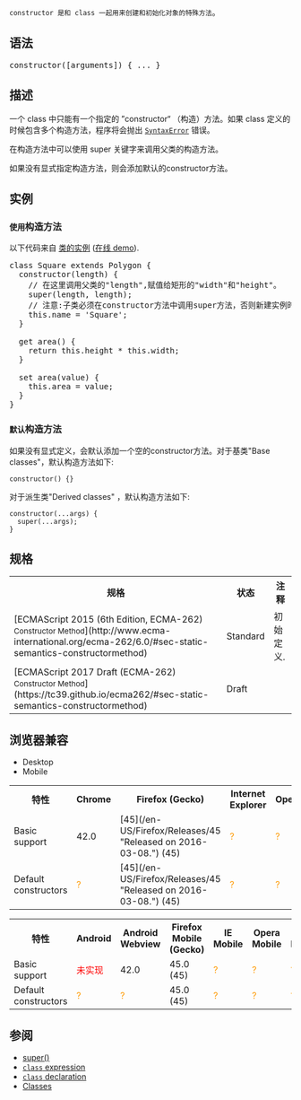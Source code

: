 `constructor 是和 class 一起用来创建和初始化对象的特殊方法`。

## 语法

<pre class="syntaxbox">constructor([arguments]) { ... }</pre>

## 描述

一个 class 中只能有一个指定的 ”constructor“ （构造）方法。如果 class 定义的时候包含多个构造方法，程序将会抛出 [`SyntaxError`](/zh-CN/docs/Web/JavaScript/Reference/Global_Objects/SyntaxError "SyntaxError 对象代表尝试解析语法上不合法的代码的错误。") 错误。

在构造方法中可以使用 super 关键字来调用父类的构造方法。

如果没有显式指定构造方法，则会添加默认的constructor方法。

## 实例

### `使用`构造方法

以下代码来自 [类的实例](https://github.com/GoogleChrome/samples/blob/gh-pages/classes-es6/index.html) ([在线 demo](https://googlechrome.github.io/samples/classes-es6/index.html)).

<pre class="brush: js">class Square extends Polygon {
  constructor(length) {
    // 在这里调用父类的"length",赋值给矩形的"width"和"height"。
    super(length, length);
    // 注意:子类必须在constructor方法中调用super方法，否则新建实例时会报错。
    this.name = 'Square';
  }

  get area() {
    return this.height * this.width;
  }

  set area(value) {
    this.area = value;
  } 
}</pre>

### `默认`构造方法

如果没有显式定义，会默认添加一个空的constructor方法。对于基类"Base classes"，默认构造方法如下:

    constructor() {}

对于派生类"Derived classes" ，默认构造方法如下:

    constructor(...args) {
      super(...args);
    }

## 规格

<table class="standard-table">

<tbody>

<tr>

<th scope="col">规格</th>

<th scope="col">状态</th>

<th scope="col">注释</th>

</tr>

<tr>

<td>[ECMAScript 2015 (6th Edition, ECMA-262)  
<small lang="zh-CN">Constructor Method</small>](http://www.ecma-international.org/ecma-262/6.0/#sec-static-semantics-constructormethod)</td>

<td><span class="spec-Standard">Standard</span></td>

<td>初始定义.</td>

</tr>

<tr>

<td>[ECMAScript 2017 Draft (ECMA-262)  
<small lang="zh-CN">Constructor Method</small>](https://tc39.github.io/ecma262/#sec-static-semantics-constructormethod)</td>

<td><span class="spec-Draft">Draft</span></td>

<td> </td>

</tr>

</tbody>

</table>

## 浏览器兼容

<div class="htab"><a name="AutoCompatibilityTable" id="AutoCompatibilityTable"></a>

*   <a>Desktop</a>
*   <a>Mobile</a>

</div>

<div id="compat-desktop">

<table class="compat-table">

<tbody>

<tr>

<th>特性</th>

<th>Chrome</th>

<th>Firefox (Gecko)</th>

<th>Internet Explorer</th>

<th>Opera</th>

<th>Safari</th>

</tr>

<tr>

<td>Basic support</td>

<td>42.0</td>

<td>[45](/en-US/Firefox/Releases/45 "Released on 2016-03-08.") (45)</td>

<td><span title="Compatibility unknown; please update this." style="color: rgb(255, 153, 0);">?</span></td>

<td><span title="Compatibility unknown; please update this." style="color: rgb(255, 153, 0);">?</span></td>

<td><span title="Compatibility unknown; please update this." style="color: rgb(255, 153, 0);">?</span></td>

</tr>

<tr>

<td>Default constructors</td>

<td><span title="Compatibility unknown; please update this." style="color: rgb(255, 153, 0);">?</span></td>

<td>[45](/en-US/Firefox/Releases/45 "Released on 2016-03-08.") (45)</td>

<td><span title="Compatibility unknown; please update this." style="color: rgb(255, 153, 0);">?</span></td>

<td><span title="Compatibility unknown; please update this." style="color: rgb(255, 153, 0);">?</span></td>

<td><span title="Compatibility unknown; please update this." style="color: rgb(255, 153, 0);">?</span></td>

</tr>

</tbody>

</table>

</div>

<div id="compat-mobile">

<table class="compat-table">

<tbody>

<tr>

<th>特性</th>

<th>Android</th>

<th>Android Webview</th>

<th>Firefox Mobile (Gecko)</th>

<th>IE Mobile</th>

<th>Opera Mobile</th>

<th>Safari Mobile</th>

<th>Chrome for Android</th>

</tr>

<tr>

<td>Basic support</td>

<td><span style="color: #f00;">未实现</span></td>

<td>42.0</td>

<td>45.0 (45)</td>

<td><span title="Compatibility unknown; please update this." style="color: rgb(255, 153, 0);">?</span></td>

<td><span title="Compatibility unknown; please update this." style="color: rgb(255, 153, 0);">?</span></td>

<td><span title="Compatibility unknown; please update this." style="color: rgb(255, 153, 0);">?</span></td>

<td>42.0</td>

</tr>

<tr>

<td>Default constructors</td>

<td><span title="Compatibility unknown; please update this." style="color: rgb(255, 153, 0);">?</span></td>

<td><span title="Compatibility unknown; please update this." style="color: rgb(255, 153, 0);">?</span></td>

<td>45.0 (45)</td>

<td><span title="Compatibility unknown; please update this." style="color: rgb(255, 153, 0);">?</span></td>

<td><span title="Compatibility unknown; please update this." style="color: rgb(255, 153, 0);">?</span></td>

<td><span title="Compatibility unknown; please update this." style="color: rgb(255, 153, 0);">?</span></td>

<td><span title="Compatibility unknown; please update this." style="color: rgb(255, 153, 0);">?</span></td>

</tr>

</tbody>

</table>

</div>

## 参阅

*   [super()](/en-US/docs/Web/JavaScript/Reference/Operators/super)
*   [`class` expression](/en-US/docs/Web/JavaScript/Reference/Operators/class)
*   [`class` declaration](/en-US/docs/Web/JavaScript/Reference/Statements/class)
*   [Classes](/en-US/docs/Web/JavaScript/Reference/Classes)
